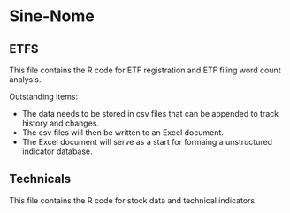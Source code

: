 # Sine-Nome

## ETFS

This file contains the R code for ETF registration and ETF filing word count analysis. 

Outstanding items:

* The data needs to be stored in csv files that can be appended to track history and changes. 
* The csv files will then be written to an Excel document.
* The Excel document will serve as a start for formaing a unstructured indicator database. 

## Technicals

This file contains the R code for stock data and technical indicators.
